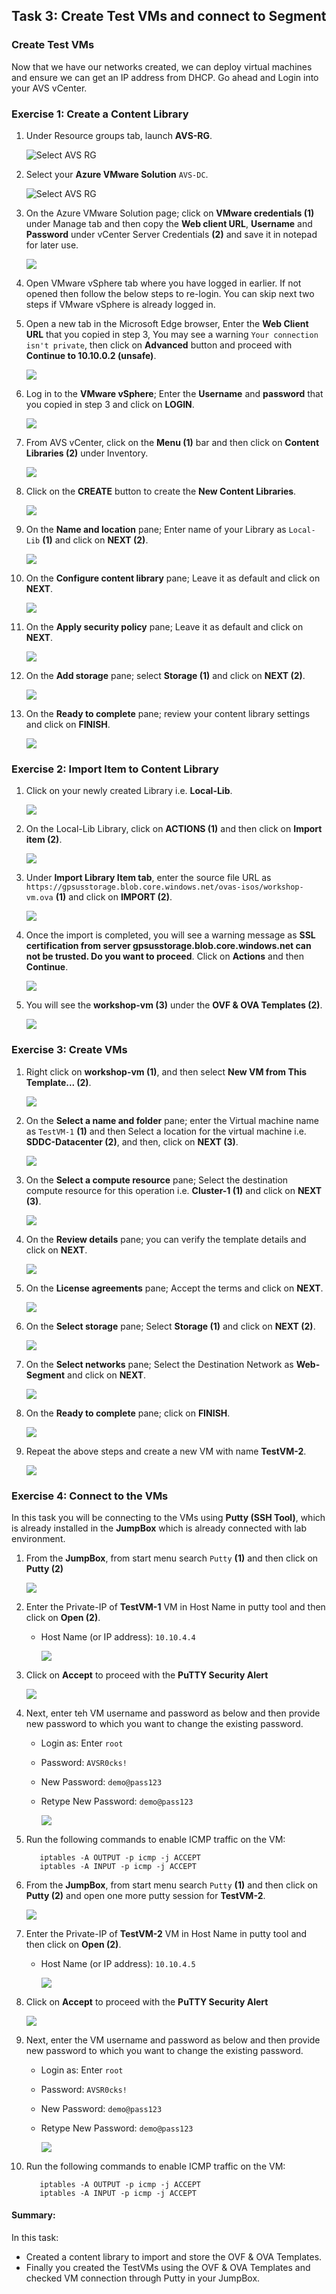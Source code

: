 ## Task 3: Create Test VMs and connect to Segment

### Create Test VMs
Now that we have our networks created, we can deploy virtual machines and ensure we can get an IP address from DHCP. Go ahead and Login into your AVS vCenter.

### Exercise 1: Create a Content Library

1. Under Resource groups tab, launch **AVS-RG**.

   ![](Images/select-avs-rg.jpg "Select AVS RG")

2. Select your **Azure VMware Solution** `AVS-DC`.

   ![](Images/launch-avs-dc1.jpg "Select AVS RG")

3. On the Azure VMware Solution page; click on **VMware credentials (1)** under Manage tab and then copy the **Web client URL**, **Username** and **Password** under vCenter Server Credentials **(2)** and save it in notepad for later use.

   ![](./Images/3.2.jpg)

4. Open VMware vSphere tab where you have logged in earlier. If not opened then follow the below steps to re-login. You can skip next two steps if VMware vSphere is already logged in.

5. Open a new tab in the Microsoft Edge browser, Enter the **Web Client URL** that you copied in step 3, You may see a warning `Your connection isn't private`, then click on **Advanced** button and proceed with **Continue to 10.10.0.2 (unsafe)**. 

   ![](./Images/new3..2.jpg)

6. Log in to the **VMware vSphere**; Enter the **Username** and **password** that you copied in step 3 and click on **LOGIN**.

   ![](./Images/3.3.jpg)

7. From AVS vCenter, click on the **Menu (1)** bar and then click on **Content Libraries (2)** under Inventory.

   ![](./Images/3.4.jpg)

8. Click on the **CREATE** button to create the **New Content Libraries**.

   ![](./Images/new3.5.png)

9. On the **Name and location** pane; Enter name of your Library as `Local-Lib` **(1)** and click on **NEXT (2)**.

   ![](./Images/3.5.jpg)

10. On the **Configure content library** pane; Leave it as default and click on **NEXT**.

    ![](./Images/3.6.jpg)

11. On the **Apply security policy** pane; Leave it as default and click on **NEXT**.

    ![](./Images/3.7.jpg)

12. On the **Add storage** pane; select **Storage (1)** and click on **NEXT (2)**.

    ![](./Images/3.8.jpg)

13. On the **Ready to complete** pane; review your content library settings and click on **FINISH**.

    ![](./Images/3.9.jpg)
   
### Exercise 2: Import Item to Content Library 

1. Click on your newly created Library i.e. **Local-Lib**.

   ![](./Images/3.10.jpg)

2. On the Local-Lib Library, click on **ACTIONS (1)** and then click on **Import item (2)**.

   ![](./Images/3..11.jpg)

3. Under **Import Library Item tab**, enter the source file URL as `https://gpsusstorage.blob.core.windows.net/ovas-isos/workshop-vm.ova` **(1)** and click on **IMPORT (2)**.

   ![](./Images/3.12.jpg)

4. Once the import is completed, you will see a warning message as **SSL certification from server gpsusstorage.blob.core.windows.net can not be trusted. Do you want to proceed**. Click on **Actions** and then **Continue**.

   ![](./Images/3.13.jpg)

5. You will see the **workshop-vm (3)** under the **OVF & OVA Templates (2)**.

   ![](./Images/3.14.jpg)
   
### Exercise 3: Create VMs

1. Right click on **workshop-vm (1)**, and then select **New VM from This Template... (2)**.

   ![](./Images/3.15.jpg)

2. On the **Select a name and folder** pane; enter the Virtual machine name as `TestVM-1` **(1)** and then Select a location for the virtual machine i.e. **SDDC-Datacenter (2)**, and then, click on **NEXT (3)**.

   ![](./Images/TestVM-1.jpg)

3. On the **Select a compute resource** pane; Select the destination compute resource for this operation i.e. **Cluster-1 (1)** and click on **NEXT (3)**.

   ![](./Images/3.17.jpg)

4. On the **Review details** pane; you can verify the template details and click on **NEXT**.

   ![](./Images/3.18.jpg)

5. On the **License agreements** pane; Accept the terms and click on **NEXT**.

   ![](./Images/3.19.jpg)

6. On the **Select storage** pane; Select **Storage (1)** and click on **NEXT (2)**.

   ![](./Images/3.20.jpg)

7. On the **Select networks** pane; Select the Destination Network as **Web-Segment** and click on **NEXT**.

   ![](./Images/3.21.jpg)

8. On the **Ready to complete** pane; click on **FINISH**.

   ![](./Images/3.22.jpg)
   
9. Repeat the above steps and create a new VM with name **TestVM-2**.

   ![](./Images/TestVM-2.jpg)

### Exercise 4: Connect to the VMs

In this task you will be connecting to the VMs using **Putty (SSH Tool)**, which is already installed in the **JumpBox** which is already connected with lab environment.

1. From the **JumpBox**, from start menu search `Putty` **(1)** and then click on **Putty (2)**

   ![](Images/search-putty-startmenu.jpg)
   
2. Enter the Private-IP of **TestVM-1** VM in Host Name in putty tool and then click on **Open (2)**.
   * Host Name (or IP address): `10.10.4.4`
    
     ![](Images/enter-testvm1-ip.jpg)
     
3. Click on **Accept** to proceed with the **PuTTY Security Alert**

   ![](Images/accept-putty-aleartvm1.jpg)
   
4. Next, enter teh VM username and password as below and then provide new password to which you want to change the existing password.

   * Login as: Enter `root`
   * Password: `AVSR0cks!`
   * New Password: `demo@pass123`
   * Retype New Password: `demo@pass123`

     ![](Images/connect-and-reset-password-vm1.jpg)
 
5. Run the following commands to enable ICMP traffic on the VM:

    ```
       iptables -A OUTPUT -p icmp -j ACCEPT
       iptables -A INPUT -p icmp -j ACCEPT
    ```

6. From the **JumpBox**, from start menu search `Putty` **(1)** and then click on **Putty (2)** and open one more putty session for **TestVM-2**.

   ![](Images/search-putty-startmenu.jpg)
   
7. Enter the Private-IP of **TestVM-2** VM in Host Name in putty tool and then click on **Open (2)**.
   * Host Name (or IP address): `10.10.4.5`
    
     ![](Images/enter-testvm2-ip.jpg)
     
8. Click on **Accept** to proceed with the **PuTTY Security Alert**

   ![](Images/accept-putty-aleartvm1.jpg)
   
9. Next, enter the VM username and password as below and then provide new password to which you want to change the existing password.

   * Login as: Enter `root`
   * Password: `AVSR0cks!`
   * New Password: `demo@pass123`
   * Retype New Password: `demo@pass123`

     ![](Images/connect-and-reset-password-vm2.jpg)
 
10. Run the following commands to enable ICMP traffic on the VM:

    ```
       iptables -A OUTPUT -p icmp -j ACCEPT
       iptables -A INPUT -p icmp -j ACCEPT
    ```
    
#### Summary:
In this task:
   * Created a content library to import and store the OVF & OVA Templates.
   * Finally you created the TestVMs using the OVF & OVA Templates and checked VM connection through Putty in your JumpBox.

